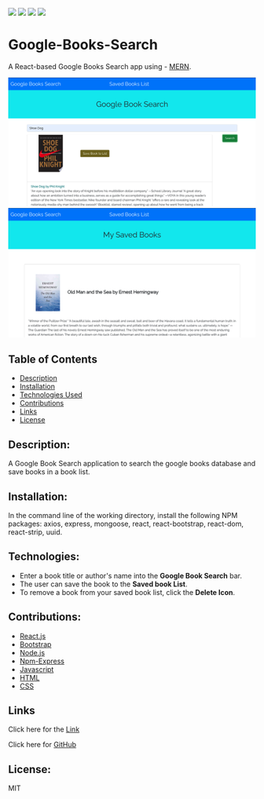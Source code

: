 [![](https://img.shields.io/badge/javascript-80%25-yellow)]()
[![](https://img.shields.io/badge/CSS-10%25-blue)]()
[![](https://img.shields.io/badge/HTML-9%25-red)]()
[![](https://img.shields.io/badge/shell-1%25-green)]()

# Google-Books-Search

A React-based Google Books Search app using - [MERN](https://www.educative.io/edpresso/what-is-mern-stack).

<img width="1000" alt="Screen Shot 1" src="client/public/bookpage-main.png">
<img width="1000" alt="Screen Shot 2" src="client/public/saved-book.png">

## Table of Contents

- [Description](#description)
- [Installation](#installation)
- [Technologies Used](#technologies)
- [Contributions](#contributions)
- [Links](#link)
- [License](#License)

## Description:

A Google Book Search application to search the google books database and save books in a book list.

## Installation:

In the command line of the working directory, install the following NPM packages: axios, express, mongoose, react, react-bootstrap, react-dom, react-strip, uuid.

## Technologies:

- Enter a book title or author's name into the <strong>Google Book Search</strong> bar.
- The user can save the book to the <strong>Saved book List</strong>.
- To remove a book from your saved book list, click the <strong>Delete Icon</strong>.

## Contributions:

- [React.js](https://reactjs.org/)
- [Bootstrap](https://getbootstrap.com/)
- [Node.js](https://nodejs.org/en/)
- [Npm-Express](https://www.npmjs.com/package/express)
- [Javascript](https://www.javascript.com/)
- [HTML](https://developer.mozilla.org/en-US/docs/Web/HTML)
- [CSS](https://developer.mozilla.org/en-US/docs/Web/CSS)

## Links

Click here for the [Link](https://secure-springs-57437.herokuapp.com/)

Click here for [GitHub](https://github.com/10-kp/Google-Books-Search)

## License:

MIT
